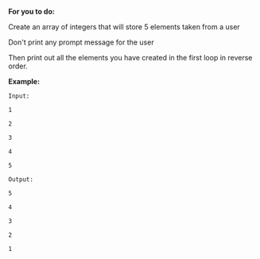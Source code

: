 **For you to do:**

Create an array of integers that will store 5 elements 
taken from a user

Don't print any prompt message for the user

Then print out all the elements you have created
in the first loop in reverse order.

**Example:**

```
Input:
```

```
1
```

```
2
```

```
3
```

```
4
```

```
5
```

```
Output:
```

```
5
```

```
4
```

```
3
```

```
2
```

```
1
```